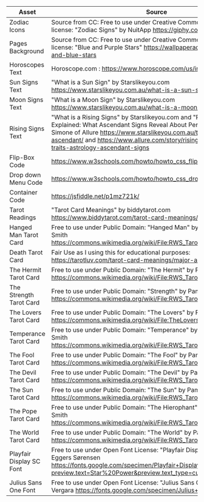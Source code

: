 <html>
<body>
<!--StartFragment-->

Asset | Source
-- | --
Zodiac Icons | Source from CC: Free to use under Creative Commons NonCommercial license: "Zodiac Signs" by NuitApp https://giphy.com/Nuitapp/
Pages Background | Source from CC: Free to use under Creative Commons NonCommercial license: "Blue and Purple Stars" https://wallpaperaccess.com/purple-and-blue-stars
Horoscopes Text | Horoscope.com : https://www.horoscope.com/us/index.aspx
Sun Signs Text | "What is a Sun Sign" by Starslikeyou.com https://www.starslikeyou.com.au/what-is-a-sun-sign/
Moon Signs Text | "What is a Moon Sign" by Starslikeyou.com https://www.starslikeyou.com.au/what-is-a-moon-sign/
Rising Signs Text |"What is a Rising Signs" by Starslikeyou.com and "Rising Signs, Explained: What Ascendant Signs Reveal About Personality" by Emily Simone of Allure  https://www.starslikeyou.com.au/the-rising-sign-or-ascendant/ and https://www.allure.com/story/rising-sign-personality-traits-astrology-ascendant-signs
Flip-Box Code | https://www.w3schools.com/howto/howto_css_flip_image.asp 
Drop down Menu Code | https://www.w3schools.com/howto/howto_css_dropdown_navbar.asp
Container Code | https://jsfiddle.net/p1mz721k/
Tarot Readings | "Tarot Card Meanings" by biddytarot.com https://www.biddytarot.com/tarot-card-meanings/ 
Hanged Man Tarot Card | Free to use under Public Domain: "Hanged Man" by Pamela Coleman Smith https://commons.wikimedia.org/wiki/File:RWS_Tarot_12_Hanged_Man.jpg
Death Tarot Card| Fair Use as I using this for educational purposes: https://tarotluv.com/tarot-card-meanings/major-arcana/death/
The Hermit Tarot Card | Free to use under Public Domain: "The Hermit" by Pamela Coleman Smith https://commons.wikimedia.org/wiki/File:RWS_Tarot_09_Hermit.jpg
The Strength Tarot Card | Free to use under Public Domain: "Strength" by Pamela Coleman Smith https://commons.wikimedia.org/wiki/File:RWS_Tarot_08_Strength.jpg
The Lovers Tarot Card | Free to use under Public Domain: "The Lovers" by Pamela Coleman Smith https://commons.wikimedia.org/wiki/File:TheLovers.jpg
Temperance Tarot Card | Free to use under Public Domain: "Temperance" by Pamela Coleman Smith https://commons.wikimedia.org/wiki/File:RWS_Tarot_14_Temperance.jpg
The Fool Tarot Card | Free to use under Public Domain: "The Fool" by Pamela Coleman Smith https://commons.wikimedia.org/wiki/File:RWS_Tarot_00_Fool.jpg
The Devil Tarot Card | Free to use under Public Domain: "The Devil" by Pamela Coleman Smith https://commons.wikimedia.org/wiki/File:RWS_Tarot_15_Devil.jpg
The Sun Tarot Card | Free to use under Public Domain: "The Sun" by Pamela Coleman Smith https://commons.wikimedia.org/wiki/File:RWS_Tarot_19_Sun.jpg
The Pope Tarot Card | Free to use under Public Domain: "The Hierophant" by Pamela Coleman Smith https://commons.wikimedia.org/wiki/File:RWS_Tarot_05_Hierophant.jpg
The World Tarot Card | Free to use under Public Domain: "The World" by Pamela Coleman Smith https://commons.wikimedia.org/wiki/File:RWS_Tarot_21_World.jpg
Playfair Display SC Font | Free to use under Open Font License: "Playfair Display SC Font" by Claus Eggers Sørensen https://fonts.google.com/specimen/Playfair+Display+SC?preview.text=Star%20Power&preview.text_type=custom#about
Julius Sans One Font | Free to use under Open Font License: "Julius Sans One Font" by Luciano Vergara https://fonts.google.com/specimen/Julius+Sans+One#about




<!--EndFragment-->
</body>
</html>